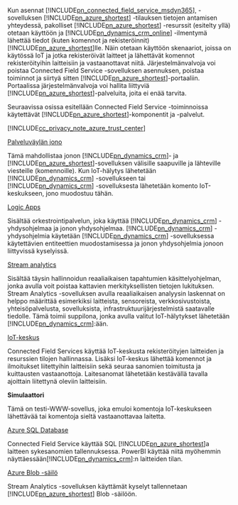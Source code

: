 Kun asennat [!INCLUDE[pn_connected_field_service_msdyn365](pn-connected-field-service-msdyn365.md)], -sovelluksen [!INCLUDE[pn_azure_shortest](pn-azure-shortest.md)] -tilauksen tietojen antamisen yhteydessä, pakolliset [!INCLUDE[pn_azure_shortest](pn-azure-shortest.md)] -resurssit (esitelty yllä) otetaan käyttöön ja [!INCLUDE[pn_dynamics_crm_online](pn-dynamics-crm-online.md)] -ilmentymä lähettää tiedot (kuten komennot ja rekisteröinnit) [!INCLUDE[pn_azure_shortest](pn-azure-shortest.md)]lle. Näin otetaan käyttöön skenaariot, joissa on käytössä IoT ja jotka rekisteröivät laitteet ja lähettävät komennot rekisteröityihin laitteisiin ja vastaanottavat niitä. Järjestelmänvalvoja voi poistaa Connected Field Service -sovelluksen asennuksen, poistaa toiminnot ja siirtyä sitten [!INCLUDE[pn_azure_shortest](pn-azure-shortest.md)]-portaaliin. Portaalissa järjestelmänvalvoja voi hallita liittyviä [!INCLUDE[pn_azure_shortest](pn-azure-shortest.md)]-palveluita, joita ei enää tarvita.  
  
 Seuraavissa osissa esitellään Connected Field Service -toiminnoissa käytettävät [!INCLUDE[pn_azure_shortest](pn-azure-shortest.md)]-komponentit ja -palvelut.  
  
 [!INCLUDE[cc_privacy_note_azure_trust_center](cc-privacy-note-azure-trust-center.md)]  
  
 [Palveluväylän jono](https://azure.microsoft.com/documentation/articles/service-bus-dotnet-get-started-with-queues/)  
  
 Tämä mahdollistaa jonon [!INCLUDE[pn_dynamics_crm](pn-dynamics-crm.md)]- ja [!INCLUDE[pn_azure_shortest](pn-azure-shortest.md)]-sovelluksen välisille saapuville ja lähteville viesteille (komennoille). Kun IoT-hälytys lähetetään [!INCLUDE[pn_dynamics_crm](pn-dynamics-crm.md)] -sovellukseen tai [!INCLUDE[pn_dynamics_crm](pn-dynamics-crm.md)] -sovelluksesta lähetetään komento IoT-keskukseen, jono muodostuu tähän.  
  
 [Logic Apps](https://azure.microsoft.com/services/logic-apps/)  
  
 Sisältää orkestrointipalvelun, joka käyttää [!INCLUDE[pn_dynamics_crm](pn-dynamics-crm.md)] -yhdysohjelmaa ja jonon yhdysohjelmaa. [!INCLUDE[pn_dynamics_crm](pn-dynamics-crm.md)] -yhdysohjelmia käytetään [!INCLUDE[pn_dynamics_crm](pn-dynamics-crm.md)] -sovelluksessa käytettävien entiteettien muodostamisessa ja jonon yhdysohjelmia jonoon liittyvissä kyselyissä.  
  
 [Stream analytics](https://azure.microsoft.com/services/stream-analytics/)  
  
 Sisältää täysin hallinnoidun reaaliaikaisen tapahtumien käsittelyohjelman, jonka avulla voit poistaa kattavien merkityksellisten tietojen lukituksen. Stream Analytics -sovelluksen avulla reaaliaikaisen analyysin laskennat on helppo määrittää esimerkiksi laitteista, sensoreista, verkkosivustoista, yhteisöpalvelusta, sovelluksista, infrastruktuurijärjestelmistä saatavalle tiedolle. Tämä toimii suppilona, jonka avulla valitut IoT-hälytykset lähetetään [!INCLUDE[pn_dynamics_crm](pn-dynamics-crm.md)]:ään.  
  
 [IoT-keskus](https://azure.microsoft.com/services/iot-hub/)  
  
 Connected Field Services käyttää IoT-keskusta rekisteröityjen laitteiden ja resurssien tilojen hallinnassa. Lisäksi IoT-keskus lähettää komennot ja ilmoitukset liitettyihin laitteisiin sekä seuraa sanomien toimitusta ja kuittausten vastaanottoja. Laitesanomat lähetetään kestävällä tavalla ajoittain liitettynä oleviin laitteisiin.  
  
 **Simulaattori**  
  
 Tämä on testi-WWW-sovellus, joka emuloi komentoja IoT-keskukseen lähettävää tai komentoja sieltä vastaanottavaa laitetta.  
  
 [Azure SQL Database](https://azure.microsoft.com/services/sql-database/)  
  
 Connected Field Service käyttää SQL [!INCLUDE[pn_azure_shortest](pn-azure-shortest.md)]a laitteen sykesanomien tallennuksessa. PowerBI käyttää niitä myöhemmin näyttäessään[!INCLUDE[pn_dynamics_crm](pn-dynamics-crm.md)]:n laitteiden tilan.  
  
 [Azure Blob -säilö](https://azure.microsoft.com/services/storage/)  
  
 Stream Analytics -sovelluksen käyttämät kyselyt tallennetaan [!INCLUDE[pn_azure_shortest](pn-azure-shortest.md)] Blob -säilöön.